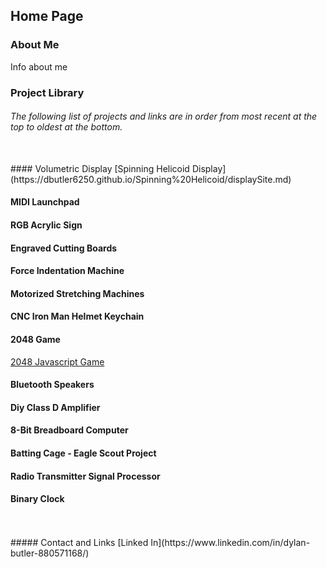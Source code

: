 ## Home Page

### About Me
Info about me
<br>
### Project Library
###### The following list of projects and links are in order from most recent at the top to oldest at the bottom.
<br>
#### Volumetric Display
[Spinning Helicoid Display](https://dbutler6250.github.io/Spinning%20Helicoid/displaySite.md)

#### MIDI Launchpad

#### RGB Acrylic Sign

#### Engraved Cutting Boards

#### Force Indentation Machine

#### Motorized Stretching Machines

#### CNC Iron Man Helmet Keychain

#### 2048 Game
[2048 Javascript Game](https://dbutler6250.github.io/Html2048/index.html)

#### Bluetooth Speakers

#### Diy Class D Amplifier

#### 8-Bit Breadboard Computer

#### Batting Cage - Eagle Scout Project

#### Radio Transmitter Signal Processor

#### Binary Clock


<br>
<br>
##### Contact and Links
[Linked In](https://www.linkedin.com/in/dylan-butler-880571168/)
